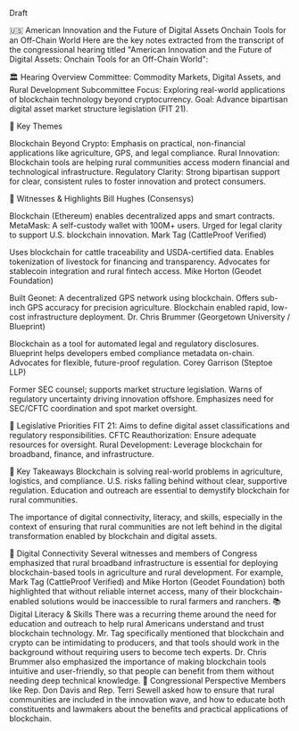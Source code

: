 Draft

🇺🇸 American Innovation and the Future of Digital Assets
Onchain Tools for an Off-Chain World
Here are the key notes extracted from the transcript of the congressional hearing titled "American Innovation and the Future of Digital Assets: Onchain Tools for an Off-Chain World":

🏛️ Hearing Overview
Committee: Commodity Markets, Digital Assets, and Rural Development Subcommittee
Focus: Exploring real-world applications of blockchain technology beyond cryptocurrency.
Goal: Advance bipartisan digital asset market structure legislation (FIT 21).

🎯 Key Themes

Blockchain Beyond Crypto: Emphasis on practical, non-financial applications like agriculture, GPS, and legal compliance.
Rural Innovation: Blockchain tools are helping rural communities access modern financial and technological infrastructure.
Regulatory Clarity: Strong bipartisan support for clear, consistent rules to foster innovation and protect consumers.

👥 Witnesses & Highlights
Bill Hughes (Consensys)

Blockchain (Ethereum) enables decentralized apps and smart contracts.
MetaMask: A self-custody wallet with 100M+ users.
Urged for legal clarity to support U.S. blockchain innovation.
Mark Tag (CattleProof Verified)

Uses blockchain for cattle traceability and USDA-certified data.
Enables tokenization of livestock for financing and transparency.
Advocates for stablecoin integration and rural fintech access.
Mike Horton (Geodet Foundation)

Built Geonet: A decentralized GPS network using blockchain.
Offers sub-inch GPS accuracy for precision agriculture.
Blockchain enabled rapid, low-cost infrastructure deployment.
Dr. Chris Brummer (Georgetown University / Blueprint)

Blockchain as a tool for automated legal and regulatory disclosures.
Blueprint helps developers embed compliance metadata on-chain.
Advocates for flexible, future-proof regulation.
Corey Garrison (Steptoe LLP)

Former SEC counsel; supports market structure legislation.
Warns of regulatory uncertainty driving innovation offshore.
Emphasizes need for SEC/CFTC coordination and spot market oversight.

🧩 Legislative Priorities
FIT 21: Aims to define digital asset classifications and regulatory responsibilities.
CFTC Reauthorization: Ensure adequate resources for oversight.
Rural Development: Leverage blockchain for broadband, finance, and infrastructure.

🧠 Key Takeaways
Blockchain is solving real-world problems in agriculture, logistics, and compliance.
U.S. risks falling behind without clear, supportive regulation.
Education and outreach are essential to demystify blockchain for rural communities.


The importance of digital connectivity, literacy, and skills, especially in the context of ensuring that rural communities are not left behind in the digital transformation enabled by blockchain and digital assets.

🔌 Digital Connectivity
Several witnesses and members of Congress emphasized that rural broadband infrastructure is essential for deploying blockchain-based tools in agriculture and rural development.
For example, Mark Tag (CattleProof Verified) and Mike Horton (Geodet Foundation) both highlighted that without reliable internet access, many of their blockchain-enabled solutions would be inaccessible to rural farmers and ranchers.
📚 Digital Literacy & Skills
There was a recurring theme around the need for education and outreach to help rural Americans understand and trust blockchain technology.
Mr. Tag specifically mentioned that blockchain and crypto can be intimidating to producers, and that tools should work in the background without requiring users to become tech experts.
Dr. Chris Brummer also emphasized the importance of making blockchain tools intuitive and user-friendly, so that people can benefit from them without needing deep technical knowledge.
🧠 Congressional Perspective
Members like Rep. Don Davis and Rep. Terri Sewell asked how to ensure that rural communities are included in the innovation wave, and how to educate both constituents and lawmakers about the benefits and practical applications of blockchain.

